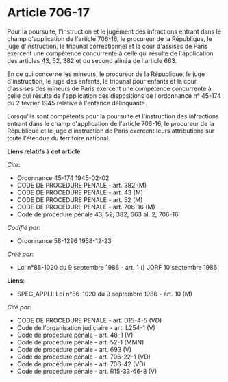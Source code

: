 # Article 706-17

Pour la poursuite, l'instruction et le jugement des infractions entrant dans le champ d'application de l'article 706-16, le
procureur de la République, le juge d'instruction, le tribunal correctionnel et la cour d'assises de Paris exercent une
compétence concurrente à celle qui résulte de l'application des articles 43, 52, 382 et du second alinéa de l'article 663.

En ce qui concerne les mineurs, le procureur de la République, le juge d'instruction, le juge des enfants, le tribunal pour
enfants et la cour d'assises des mineurs de Paris exercent une compétence concurrente à celle qui résulte de l'application
des dispositions de l'ordonnance n° 45-174 du 2 février 1945 relative à l'enfance délinquante.

Lorsqu'ils sont compétents pour la poursuite et l'instruction des infractions entrant dans le champ d'application de
l'article 706-16, le procureur de la République et le juge d'instruction de Paris exercent leurs attributions sur toute
l'étendue du territoire national.

**Liens relatifs à cet article**

_Cite_:

  - Ordonnance 45-174 1945-02-02
  - CODE DE PROCEDURE PENALE - art. 382 (M)
  - CODE DE PROCEDURE PENALE - art. 43 (M)
  - CODE DE PROCEDURE PENALE - art. 52 (M)
  - CODE DE PROCEDURE PENALE - art. 706-16 (M)
  - Code de procédure pénale 43, 52, 382, 663 al. 2, 706-16

_Codifié par_:

  - Ordonnance 58-1296 1958-12-23

_Créé par_:

  - Loi n°86-1020 du 9 septembre 1986 - art. 1 () JORF 10 septembre 1986

**Liens**:

  - SPEC_APPLI: Loi n°86-1020 du 9 septembre 1986 - art. 10 (M)

_Cité par_:

  - CODE DE PROCEDURE PENALE - art. D15-4-5 (VD)
  - Code de l'organisation judiciaire - art. L254-1 (V)
  - Code de procédure pénale - art. 48-1 (V)
  - Code de procédure pénale - art. 52-1 (MMN)
  - Code de procédure pénale - art. 693 (V)
  - Code de procédure pénale - art. 706-22-1 (VD)
  - Code de procédure pénale - art. 706-42 (VD)
  - Code de procédure pénale - art. R15-33-66-8 (V)

